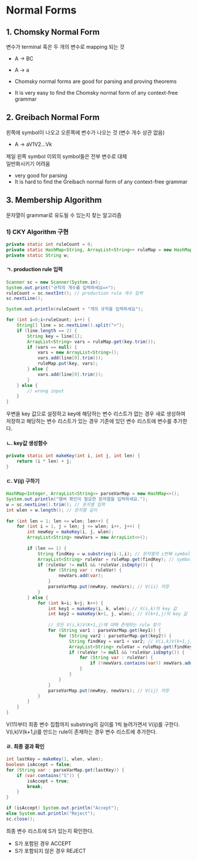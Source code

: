 # Normal Forms

## 1. Chomsky Normal Form
변수가 terminal 혹은 두 개의 변수로 mapping 되는 것
- A → BC
- A → a

- Chomsky normal forms are good for parsing and proving theorems
- It is very easy to find the Chomsky normal form of any context-free grammar

## 2. Greibach Normal Form
왼쪽에 symbol이 나오고 오른쪽에 변수가 나오는 것 (변수 개수 상관 없음)
- A → aV1V2...Vk

제일 왼쪽 symbol 이외의 symbol들은 전부 변수로 대체  
일반화시키기 어려움

- very good for parsing
- It is hard to find the Greibach normal form of any context-free grammar

## 3. Membership Algorithm
문자열이 grammar로 유도될 수 있는지 찾는 알고리즘

### 1) CKY Algorithm 구현
```java
private static int ruleCount = 0;
private static HashMap<String, ArrayList<String>> ruleMap = new HashMap<>();
private static String w;	
```

#### ㄱ. production rule 입력
```java
Scanner sc = new Scanner(System.in);
System.out.print("규칙의 개수를 입력하세요=>");
ruleCount = sc.nextInt(); // production rule 개수 입력
sc.nextLine();

System.out.println(ruleCount + "개의 규칙을 입력하세요");

for (int i=0;i<ruleCount; i++) {
	String[] line = sc.nextLine().split(">");
	if (line.length == 2) {
		String key = line[1];
		ArrayList<String> vars = ruleMap.get(key.trim());
		if (vars == null) {
			vars = new ArrayList<String>();
			vars.add(line[0].trim());
			ruleMap.put(key, vars);
		} else {
			vars.add(line[0].trim());
		}
	} else {
		// wrong input
	}
}
```
우변을 key 값으로 설정하고 key에 해당하는 변수 리스트가 없는 경우 새로 생성하여 저장하고 해당하는 변수 리스트가 있는 경우 기존에 있던 변수 리스트에 변수를 추가한다.

#### ㄴ. key값 생성함수
```java
private static int makeKey(int i, int j, int len) {
	return (i * len) + j;
}
```

#### ㄷ. V(ij) 구하기
```java
HashMap<Integer, ArrayList<String>> parseVarMap = new HashMap<>();
System.out.println("멤버 확인이 필요한 문자열을 입력하세요.");
w = sc.nextLine().trim(); // 문자열 입력
int wlen = w.length(); // 문자열 길이
		
for (int len = 1; len <= wlen; len++) {
	for (int i = 1, j = len; j <= wlen; i++, j++) {
		int newKey = makeKey(i, j, wlen);
		ArrayList<String> newVars = new ArrayList<>();
		
		if (len == 1) {
			String findKey = w.substring(i-1,i); // 문자열의 i번째 symbol
			ArrayList<String> ruleVar = ruleMap.get(findKey); // symbol을 만들 수 있는 변수 집합
			if (ruleVar != null && !ruleVar.isEmpty()) {
				for (String var : ruleVar) {
					newVars.add(var);
				}
				parseVarMap.put(newKey, newVars); // V(ii) 저장
			}
		} else {
			for (int k=i; k<j; k++) {
				int key1 = makeKey(i, k, wlen); // V(i,k)의 key 값
				int key2 = makeKey(k+1, j, wlen); // V(k+1,j)의 key 값
				
				// 모든 V(i,k)V(K+1,j)에 대해 존재하는 rule 찾기
				for (String var1 : parseVarMap.get(key1)) {
					for (String var2 : parseVarMap.get(key2)) {
						String findKey = var1 + var2; // V(i,k)V(k+1,j)
						ArrayList<String> ruleVar = ruleMap.get(findKey);
						if (ruleVar != null && !ruleVar.isEmpty()) {
							for (String var : ruleVar) {
								if (!newVars.contains(var)) newVars.add(var);
							}
						}
					}
				}
				parseVarMap.put(newKey, newVars); // V(ij) 저장
			}
		}
	}
}
```
V(11)부터 최종 변수 집합까지 substring의 길이를 1씩 늘려가면서 V(ij)를 구한다.  
V(i,k)V(k+1,j)를 만드는 rule이 존재하는 경우 변수 리스트에 추가한다.  

#### ㄹ. 최종 결과 확인
```java
int lastKey = makeKey(1, wlen, wlen);
boolean isAccept = false;
for (String var : parseVarMap.get(lastKey)) {
	if (var.contains("S")) {
		isAccept = true;
		break;
	}
}

if (isAccept) System.out.println("Accept");
else System.out.println("Reject");
sc.close();
```
최종 변수 리스트에 S가 있는지 확인한다.  
- S가 포함된 경우 ACCEPT
- S가 포함되지 않은 경우 REJECT
